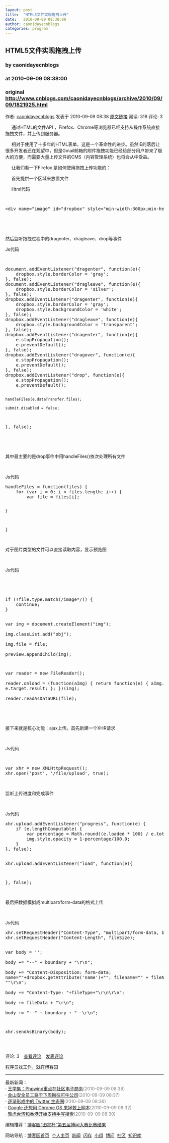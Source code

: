 ```yaml
---
layout: post
title:  "HTML5文件实现拖拽上传"
date:   2010-09-09 08:38:00
author: caonidayecnblogs
categories: program
---
```


## HTML5文件实现拖拽上传
### by caonidayecnblogs
### at 2010-09-09 08:38:00
### original <http://www.cnblogs.com/caonidayecnblogs/archive/2010/09/09/1821925.html>

<p>作者: <a href="http://www.cnblogs.com/caonidayecnblogs/">caonidayecnblogs</a> 发表于 2010-09-09 08:38 <a href="http://www.cnblogs.com/caonidayecnblogs/archive/2010/09/09/1821925.html">原文链接</a> 阅读: 318 评论: 3</p><p>     通过HTML的文件API ，Firefox、Chrome等浏览器已经支持从操作系统直接拖拽文件，并上传到服务器。</p>
<p>     相对于使用了十多年的HTML表单，这是一个革命性的进步。虽然IE的落后让很多开发者还在观望中，但是Gmail邮箱的附件拖拽功能已经给部分用户带来了极大的方便，而需要大量上传文件的CMS（内容管理系统）也将会从中受益。     </p>
<p>     让我们看一下Firefox 是如何使用拖拽上传功能的：</p>
<p>     首先提供一个区域来放置文件</p>
<p>     Html代码 </p>
<p> </p>
<div>
<pre>&lt;div name=&quot;image&quot; id=&quot;dropbox&quot; style=&quot;min-width:300px;min-height:100px;border:3px dashed silver;&quot;&gt;&lt;/div&gt;  
</pre>
</div>
<p> </p>
<p> </p>
<p>然后监听拖拽过程中的dragenter、dragleave、drop等事件</p>
<p>Js代码</p>
<p> </p>
<div>
<pre>document.addEventListener("dragenter", function(e){  
    dropbox.style.borderColor = 'gray';  
}, false);  
document.addEventListener("dragleave", function(e){  
    dropbox.style.borderColor = 'silver';  
}, false);  
dropbox.addEventListener("dragenter", function(e){  
    dropbox.style.borderColor = 'gray';  
    dropbox.style.backgroundColor = 'white';  
}, false);  
dropbox.addEventListener("dragleave", function(e){  
    dropbox.style.backgroundColor = 'transparent';  
}, false);  
dropbox.addEventListener("dragenter", function(e){  
    e.stopPropagation();  
    e.preventDefault();  
}, false);  
dropbox.addEventListener("dragover", function(e){  
    e.stopPropagation();  
    e.preventDefault();  
}, false);  
dropbox.addEventListener("drop", function(e){  
    e.stopPropagation();  
    e.preventDefault();  
      
    handleFiles(e.dataTransfer.files);  
      
    submit.disabled = false;  
}, false);  
</pre>
</div>
<p> </p>
<p>其中最主要的是drop事件中用handleFiles()依次处理所有文件</p>
<p> </p>
<div>
<div>
<div>Js代码</div>
</div>
</div>
<div>
<pre>handleFiles = function(files) {  
    for (var i = 0; i &lt; files.length; i++) {  
        var file = files[i];  
  
    }  
}  
</pre>
</div>
<p>对于图片类型的文件可以直接读取内容，显示预览图</p>
<p> </p>
<div>
<div>
<div>Js代码</div>
</div>
</div>
<p> </p>
<p> </p>
<div>
<pre>if (!file.type.match(/image*/)) {  
    continue;  
}  
  
var img = document.createElement("img");  
img.classList.add("obj");  
img.file = file;  
preview.appendChild(img);  
  
var reader = new FileReader();  
reader.onload = (function(aImg) { return function(e) { aImg.src = e.target.result; }; })(img);  
reader.readAsDataURL(file);  
</pre>
</div>
<p> </p>
<p>接下来就是核心功能：ajax上传。首先新建一个XHR请求</p>
<p> </p>
<div>
<div>
<div>Js代码</div>
</div>
</div>
<p> </p>
<div>
<pre>var xhr = new XMLHttpRequest();  
xhr.open('post', '/file/upload', true);  
</pre>
</div>
<p> </p>
<p>监听上传进度和完成事件</p>
<p> </p>
<div>
<div>
<div>Js代码</div>
</div>
</div>
<div>
<pre>xhr.upload.addEventListener("progress", function(e) {  
    if (e.lengthComputable) {  
        var percentage = Math.round((e.loaded * 100) / e.total);  
        img.style.opacity = 1-percentage/100.0;  
    }  
}, false);  
  
xhr.upload.addEventListener("load", function(e){  
      
}, false);  
</pre>
</div>
<p>最后把数据模拟成multipart/form-data的格式上传</p>
<p> </p>
<div>
<div>
<div>Js代码</div>
</div>
</div>
<div>
<pre>xhr.setRequestHeader("Content-Type", "multipart/form-data, boundary="+boundary); // simulate a file MIME POST request.  
xhr.setRequestHeader("Content-Length", fileSize);  
  
var body = '';  
body += "--" + boundary + "\r\n";  
body += "Content-Disposition: form-data; name=\""+dropbox.getAttribute('name')+"\"; filename=\"" + fileName + "\"\r\n";  
body += "Content-Type: "+fileType+"\r\n\r\n";  
body += fileData + "\r\n";  
body += "--" + boundary + "--\r\n";  
  
xhr.sendAsBinary(body);  
</pre>
</div><img src="http://www.cnblogs.com/caonidayecnblogs/aggbug/1821925.html?type=1" width="1" height="1" alt=""><p>评论: 3　<a href="http://www.cnblogs.com/caonidayecnblogs/archive/2010/09/09/1821925.html#pagedcomment">查看评论</a>　<a href="http://www.cnblogs.com/caonidayecnblogs/archive/2010/09/09/1821925.html#commentform">发表评论</a></p><p><a href="http://job.cnblogs.com/">程序员找工作，就在博客园</a></p><hr><p>最新新闻：<br>· <a href="http://news.cnblogs.com/n/73653/">王学集：Phpwind重点在社区电子商务</a><span style="color:gray">(2010-09-09 08:38)</span><br>· <a href="http://news.cnblogs.com/n/73652/">金山安全员工将于下周搬往可牛公司</a><span style="color:gray">(2010-09-09 08:37)</span><br>· <a href="http://news.cnblogs.com/n/73651/">逐渐形成中的 Twitter 生态圈</a><span style="color:gray">(2010-09-09 08:36)</span><br>· <a href="http://news.cnblogs.com/n/73650/">Google 还想用 Chrome OS 来拯救上网本</a><span style="color:gray">(2010-09-09 08:32)</span><br>· <a href="http://news.cnblogs.com/n/73649/">雅虎台湾和香港开始支持手写搜索</a><span style="color:gray">(2010-09-09 08:30)</span><br></p><p>编辑推荐：<a href="http://www.cnblogs.com/cmt/archive/2010/09/08/1821167.html">博客园“图灵杯”第五届博问大赛比赛结果</a><br></p><p>网站导航：<a href="http://www.cnblogs.com">博客园首页</a>  <a href="http://home.cnblogs.com/">个人主页</a>  <a href="http://news.cnblogs.com">新闻</a>  <a href="http://home.cnblogs.com/ing/">闪存</a>  <a href="http://home.cnblogs.com/group/">小组</a>  <a href="http://space.cnblogs.com/q/">博问</a>  <a href="http://space.cnblogs.com">社区</a>  <a href="http://kb.cnblogs.com">知识库</a></p>